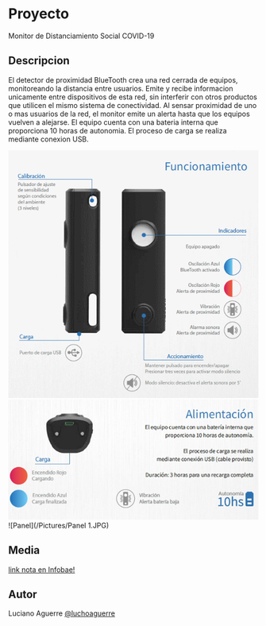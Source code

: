 # Proyecto

Monitor de Distanciamiento Social COVID-19

## Descripcion

El detector de proximidad BlueTooth crea una red cerrada de equipos, monitoreando la distancia entre usuarios. Emite y recibe informacion unicamente entre dispositivos de esta red, sin interferir con otros productos que utilicen el mismo sistema de conectividad.
Al sensar proximidad de uno o mas usuarios de la red, el monitor emite un alerta hasta que los equipos vuelven a alejarse.
El equipo cuenta con una bateria interna que proporciona 10 horas de autonomia. El proceso de carga se realiza mediante conexion USB.

![Funcionamiento](/Pictures/Funcionamiento.png)
![Alimentacion](/Pictures/Alimentacion.jpg)
![Panel](/Pictures/Panel 1.JPG)

## Media

[link nota en Infobae!](https://www.infobae.com/tendencias/2020/07/29/una-empresa-argentina-desarrollo-un-innovador-monitor-de-distanciamiento-social/)

## Autor

Luciano Aguerre
[@luchoaguerre](https://twitter.com/luchoaguerre)

